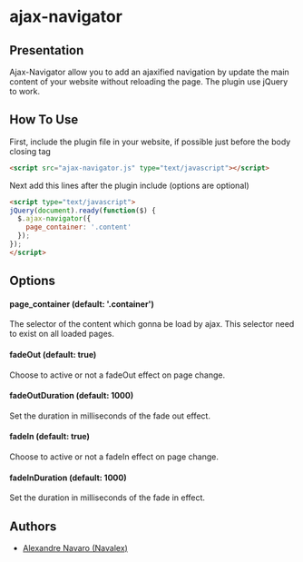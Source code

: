 # ajax-navigator

## Presentation
Ajax-Navigator allow you to add an ajaxified navigation by update the main content of your website without reloading the page.
The plugin use jQuery to work.

## How To Use
First, include the plugin file in your website, if possible just before the body closing tag
```html
<script src="ajax-navigator.js" type="text/javascript"></script>
```

Next add this lines after the plugin include (options are optional)
```html
<script type="text/javascript">
jQuery(document).ready(function($) {
  $.ajax-navigator({
    page_container: '.content'
  });
});
</script>
```

## Options
#### page_container (default: '.container')
The selector of the content which gonna be load by ajax. This selector need to exist on all loaded pages.

#### fadeOut (default: true)
Choose to active or not a fadeOut effect on page change.

#### fadeOutDuration (default: 1000)
Set the duration in milliseconds of the fade out effect.

#### fadeIn (default: true)
Choose to active or not a fadeIn effect on page change.

#### fadeInDuration (default: 1000)
Set the duration in milliseconds of the fade in effect.

## Authors

* [Alexandre Navaro (Navalex)](https://navalex.net)